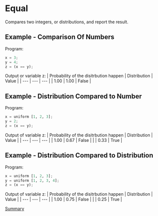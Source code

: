# Equal

Compares two integers, or distributions, and report the result.

## Example - Comparison Of Numbers

Program:
```python
x = 3;
y = 4;
z = (x == y);
```

Output or variable z:
| Probability of the disitrbution happen | Distribution | Value | 
| --- | --- | --- |
| 1.00 | 1.00 | False |

## Example - Distribution Compared to Number
Program:
```python
x = uniform [1, 2, 3];
y = 2;
z = (x == y);
```

Output of variable z:
| Probability of the disitrbution happen | Distribution | Value | 
| --- | --- | --- |
| 1.00 | 0.67 | False |
| | 0.33 | True |

## Example - Distribution Compared to Distribution
Program:
```python
x = uniform [1, 2, 3];
y = uniform [1, 2, 3, 4];
z = (x == y);
```

Output of variable z:
| Probability of the disitrbution happen | Distribution | Value | 
| --- | --- | --- |
| 1.00 | 0.75 | False |
| | 0.25 | True |

[Summary](https://github.com/gleisonsdm/Kuifje-Documentation)

